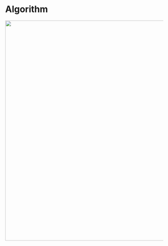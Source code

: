 # Algorithm
<img src="687474703a2f2f646f63732e6c696b656a617a7a2e636f6d2f696d616765732f323032302f626f6f6b2d636f7665722e6a7067](https://user-images.githubusercontent.com/74393888/129444412-49a91126-6fa6-489f-9334-3ca5c58a4e3c.jpeg)" width="700">
